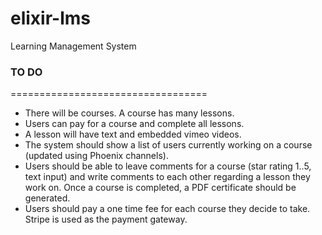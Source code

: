 # elixir-lms
Learning Management System 

### TO DO
==================================
* There will be courses. A course has many lessons. 
* Users can pay for a course and complete all lessons. 
* A lesson will have text and embedded vimeo videos. 
* The system should show a list of users currently working on a course (updated using Phoenix channels). 
* Users should be able to leave comments for a course (star rating 1..5, text input) and write comments to each other regarding a lesson they work on. Once a course is completed, a PDF certificate should be generated.
* Users should pay a one time fee for each course they decide to take. Stripe is used as the payment gateway.

